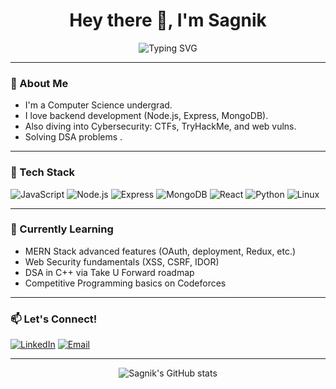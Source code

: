 <h1 align="center">Hey there 👋, I'm Sagnik</h1>
<p align="center">

<p align="center">
  <img src="https://readme-typing-svg.herokuapp.com?font=Fira+Code&duration=3000&pause=1000&color=00FFFF&center=true&vCenter=true&width=435&lines=I+build+things+with+code+%F0%9F%92%BB;I+break+things+to+learn+cybersecurity+%F0%9F%94%95;Exploring+the+backend+universe+%F0%9F%9A%80;Always+curious%2C+always+learning" alt="Typing SVG" />
</p>


---

### 🧠 About Me
-  I'm a Computer Science undergrad.
-  I love backend development (Node.js, Express, MongoDB).
-  Also diving into Cybersecurity: CTFs, TryHackMe, and web vulns.
-  Solving DSA problems .

---

### 🔧 Tech Stack
![JavaScript](https://img.shields.io/badge/-JavaScript-F7DF1E?logo=javascript&logoColor=black)
![Node.js](https://img.shields.io/badge/-Node.js-339933?logo=node.js&logoColor=white)
![Express](https://img.shields.io/badge/-Express-black?logo=express&logoColor=white)
![MongoDB](https://img.shields.io/badge/-MongoDB-47A248?logo=mongodb&logoColor=white)
![React](https://img.shields.io/badge/-React-61DAFB?logo=react&logoColor=black)
![Python](https://img.shields.io/badge/-Python-3776AB?logo=python&logoColor=white)
![Linux](https://img.shields.io/badge/-Linux-FCC624?logo=linux&logoColor=black)


---

### 🌱 Currently Learning
- MERN Stack advanced features (OAuth, deployment, Redux, etc.)
- Web Security fundamentals (XSS, CSRF, IDOR)
- DSA in C++ via Take U Forward roadmap
- Competitive Programming basics on Codeforces

---

### 📫 Let's Connect!
[![LinkedIn](https://img.shields.io/badge/-LinkedIn-blue?logo=linkedin&logoColor=white)](https://linkedin.com/in/your-profile)
[![Email](https://img.shields.io/badge/-Email-c14438?logo=gmail&logoColor=white)](mailto:your@email.com)

---

<p align="center">
  <img src="https://github-readme-stats.vercel.app/api?username=sagnik89&show_icons=true&theme=radical" alt="Sagnik's GitHub stats" />
</p>
